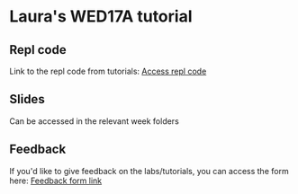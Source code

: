 # Laura's WED17A tutorial

## Repl code
Link to the repl code from tutorials: [Access repl code](https://repl.it/@lwratten/)

## Slides
Can be accessed in the relevant week folders

## Feedback
If you'd like to give feedback on the labs/tutorials, you can access the form here: 
[Feedback form link](https://forms.gle/8Pg5BoVoaQYW8BqJA)
